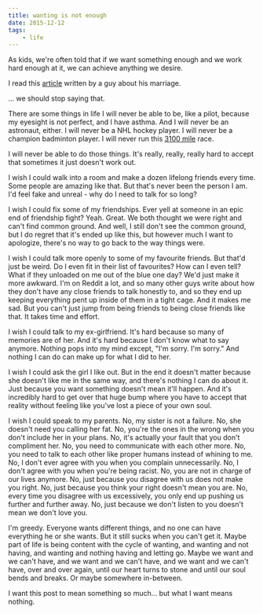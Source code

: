 ```yaml
---
title: wanting is not enough
date: 2015-12-12
tags:
    - life
---
```


As kids, we're often told that if we want something enough and we work hard enough at it, we can achieve anything we desire.

I read this [article](https://medium.com/matter/i-ll-never-be-my-wife-s-equal-79c9a6dda204#.6sedyf9rl) written by a guy about his marriage.

... we should stop saying that.

There are some things in life I will never be able to be, like a pilot, because my eyesight is not perfect, and I have asthma. And I will never be an astronaut, either. I will never be a NHL hockey player. I will never be a champion badminton player. I will never run this [3100 mile](https://en.wikipedia.org/wiki/Self-Transcendence_3100_Mile_Race) race.

I will never be able to do those things. It's really, really, really hard to accept that sometimes it just doesn't work out.

I wish I could walk into a room and make a dozen lifelong friends every time. Some people are amazing like that. But that's never been the person I am. I'd feel fake and unreal - why do I need to talk for so long?

I wish I could fix some of my friendships. Ever yell at someone in an epic end of friendship fight? Yeah. Great. We both thought we were right and can't find common ground. And well, I still don't see the common ground, but I do regret that it's ended up like this, but however much I want to apologize, there's no way to go back to the way things were.

I wish I could talk more openly to some of my favourite friends. But that'd just be weird. Do I even fit in their list of favourites? How can I even tell? What if they unloaded on me out of the blue one day? We'd just make it more awkward. I'm on Reddit a lot, and so many other guys write about how they don't have any close friends to talk honestly to, and so they end up keeping everything pent up inside of them in a tight cage. And it makes me sad. But you can't just jump from being friends to being close friends like that. It takes time and effort.

I wish I could talk to my ex-girlfriend. It's hard because so many of memories are of her. And it's hard because I don't know what to say anymore. Nothing pops into my mind except, "I'm sorry. I'm sorry." And nothing I can do can make up for what I did to her.

I wish I could ask the girl I like out. But in the end it doesn't matter because she doesn't like me in the same way, and there's nothing I can do about it. Just because you want something doesn't mean it'll happen. And it's incredibly hard to get over that huge bump where you have to accept that reality without feeling like you've lost a piece of your own soul.

I wish I could speak to my parents. No, my sister is not a failure. No, she doesn't need you calling her fat. No, you're the ones in the wrong when you don't include her in your plans. No, it's actually your fault that you don't compliment her. No, you need to communicate with each other more. No, you need to talk to each other like proper humans instead of whining to me. No, I don't ever agree with you when you complain unnecessarily. No, I don't agree with you when you're being racist. No, you are not in charge of our lives anymore. No, just because you disagree with us does not make you right. No, just because you think your right doesn't mean you are. No, every time you disagree with us excessively, you only end up pushing us further and further away. No, just because we don't listen to you doesn't mean we don't love you.

I'm greedy. Everyone wants different things, and no one can have everything he or she wants. But it still sucks when you can't get it. Maybe part of life is being content with the cycle of wanting, and wanting and not having, and wanting and nothing having and letting go. Maybe we want and we can't have, and we want and we can't have, and we want and we can't have, over and over again, until our heart turns to stone and until our soul bends and breaks. Or maybe somewhere in-between.

I want this post to mean something so much... but what I want means nothing.
